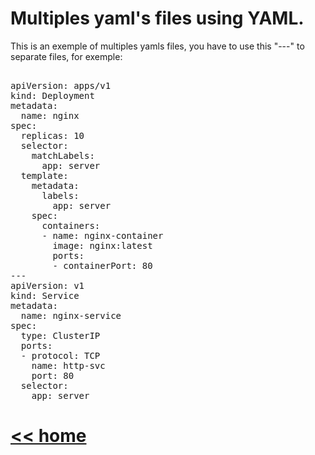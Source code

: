 # Multiples yaml's files using YAML.

This is an exemple of multiples yamls files, you have to use this "---" to separate files, for exemple:

<pre>

apiVersion: apps/v1
kind: Deployment
metadata:
  name: nginx
spec:
  replicas: 10
  selector:
    matchLabels:
      app: server
  template:
    metadata:
      labels:
        app: server 
    spec:
      containers:
      - name: nginx-container
        image: nginx:latest
        ports:
        - containerPort: 80
---
apiVersion: v1
kind: Service 
metadata:
  name: nginx-service
spec:
  type: ClusterIP
  ports:
  - protocol: TCP
    name: http-svc 
    port: 80
  selector:
    app: server
</pre>

# [<< home](../README.md)